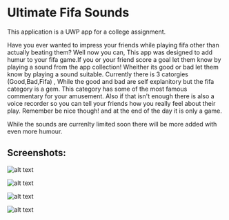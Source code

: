 # Ultimate Fifa Sounds

This application is a UWP app for a college assignment.

Have you ever wanted to impress your friends while playing fifa other than actually beating them? Well now you can, This app was designed to add humur to your fifa game.If you or your friend 
score a goal let them know by playing a sound from the app collection! Wheither its good or bad let them know by playing a sound suitable. Currently there is 3 catorgies (Good,Bad,Fifa) , While the 
good and bad are self explanitory but the fifa category is a gem. This category has some of the most famous commentary for your amusement. Also if that isn't enough there is also a voice recorder so you 
can tell your friends how you really feel about their play. Remember be nice though! and at the end of the day it is only a game.

While the sounds are currenlty limited soon there will be more added with even more humour.

## Screenshots:

![alt text](https://github.com/KeithH4666/UltimateFifaApp/blob/master/UltimateFifaApp/Assets/Images/Github/Allsounds.PNG)

![alt text](https://github.com/KeithH4666/UltimateFifaApp/blob/master/UltimateFifaApp/Assets/Images/Github/bad.PNG)

![alt text](https://github.com/KeithH4666/UltimateFifaApp/blob/master/UltimateFifaApp/Assets/Images/Github/good.PNG)

![alt text](https://github.com/KeithH4666/UltimateFifaApp/blob/master/UltimateFifaApp/Assets/Images/Github/fifa.PNG)
